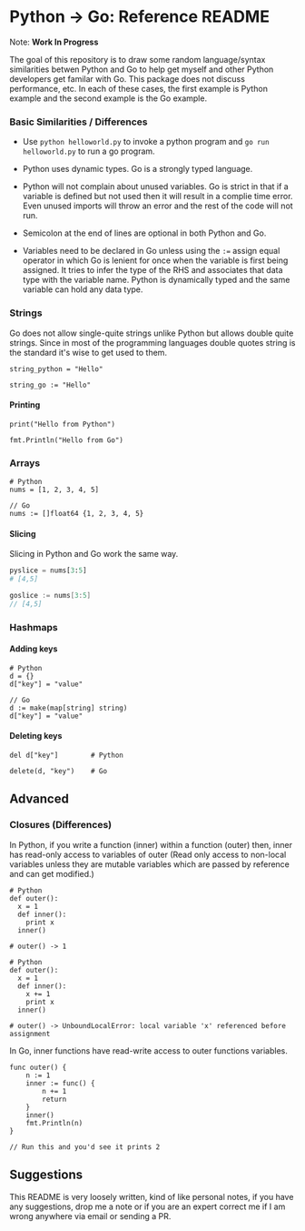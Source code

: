 # Python -> Go: Reference README

Note: **Work In Progress**

The goal of this repository is to draw some random language/syntax similarities betwen Python and Go to help get myself and other Python developers get familar with Go. This package does not discuss performance, etc. In each of these cases, the first example is Python example and the second example is the Go example.

### Basic Similarities / Differences

* Use `python helloworld.py` to invoke a python program and `go run helloworld.py` to run a go program.

* Python uses dynamic types. Go is a strongly typed language.

* Python will not complain about unused variables. Go is strict in that if a variable is defined but not used then it will result in a complie time error. Even unused imports will throw an error and the rest of the code will not run.

* Semicolon at the end of lines are optional in both Python and Go.

* Variables need to be declared in Go unless using the `:=` assign equal operator in which Go is lenient for once when the variable is first being assigned. It tries to infer the type of the RHS and associates that data type with the variable name. Python is dynamically typed and the same variable can hold any data type.


### Strings

Go does not allow single-quite strings unlike Python but allows double quite strings. Since in most of the programming languages double quotes string is the standard it's wise to get used to them.

```
string_python = "Hello"
```

```
string_go := "Hello"
```

#### Printing

```
print("Hello from Python")
```

```
fmt.Println("Hello from Go")
```


### Arrays

```
# Python
nums = [1, 2, 3, 4, 5]
```

```
// Go
nums := []float64 {1, 2, 3, 4, 5}
```

#### Slicing

Slicing in Python and Go work the same way.

```python
pyslice = nums[3:5]
# [4,5]
```

```go
goslice := nums[3:5]
// [4,5]
```

### Hashmaps

#### Adding keys
```
# Python
d = {}
d["key"] = "value"
```

```
// Go
d := make(map[string] string)
d["key"] = "value"
```

#### Deleting keys

```
del d["key"]        # Python
```

```
delete(d, "key")    # Go
```

## Advanced

### Closures (Differences)

 In Python, if you write a function (inner) within a function (outer) then, inner has read-only access to variables of outer (Read only access to non-local variables unless they are mutable variables which are passed by reference and can get modified.)

```
# Python
def outer():
  x = 1
  def inner():
    print x
  inner()

# outer() -> 1
```

```
# Python
def outer():
  x = 1
  def inner():
    x += 1
    print x
  inner()

# outer() -> UnboundLocalError: local variable 'x' referenced before assignment
```

In Go, inner functions have read-write access to outer functions variables.

```
func outer() {
    n := 1
    inner := func() {
        n += 1
        return
    }
    inner()
    fmt.Println(n)
}

// Run this and you'd see it prints 2
```


## Suggestions

This README is very loosely written, kind of like personal notes, if you have any suggestions, drop me a note or if you are an expert correct me if I am wrong anywhere via email or sending a PR.